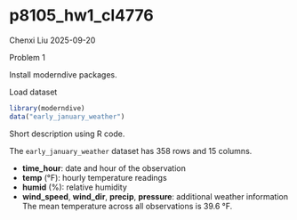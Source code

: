 p8105_hw1_cl4776
================
Chenxi Liu
2025-09-20

Problem 1

Install moderndive packages.

Load dataset

``` r
library(moderndive)
data("early_january_weather")
```

Short description using R code.

The `early_january_weather` dataset has 358 rows and 15 columns.  
- **time_hour**: date and hour of the observation  
- **temp** (°F): hourly temperature readings  
- **humid** (%): relative humidity  
- **wind_speed**, **wind_dir**, **precip**, **pressure**: additional
weather information  
The mean temperature across all observations is 39.6 °F.
